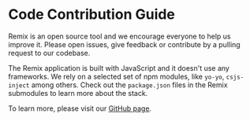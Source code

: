 Code Contribution Guide
=======================

Remix is an open source tool and we encourage everyone to help us improve it.
Please open issues, give feedback or contribute by a pulling request
to our codebase.

The Remix application is built with JavaScript and it doesn't use any frameworks. We rely on a selected set of npm modules, like `yo-yo`, `csjs-inject` among others. Check out the `package.json` files in the Remix submodules to learn more about the stack.

To learn more, please visit our [GitHub page](https://github.com/ethereum/remix-project).
